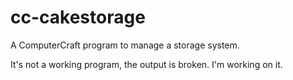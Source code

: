 # cc-cakestorage

A ComputerCraft program to manage a storage system.

It's not a working program, the output is broken. I'm working on it.
